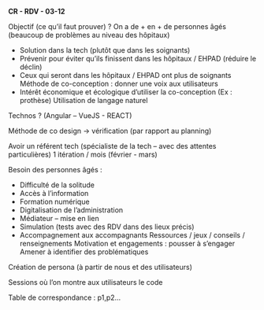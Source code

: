 **CR - RDV - 03-12**

Objectif (ce qu’il faut prouver) ?
On a de + en + de personnes âgés (beaucoup de problèmes au niveau des hôpitaux)
-	Solution dans la tech (plutôt que dans les soignants)
-	Prévenir pour éviter qu’ils finissent dans les hôpitaux / EHPAD (réduire le déclin)
-	Ceux qui seront dans les hôpitaux / EHPAD ont plus de soignants
Méthode de co-conception : donner une voix aux utilisateurs 
-	Intérêt économique et écologique d’utiliser la co-conception (Ex : prothèse)
Utilisation de langage naturel


Technos ? (Angular – VueJS - REACT)


Méthode de co design -> vérification (par rapport au planning)

Avoir un référent tech (spécialiste de la tech – avec des attentes particulières)
1 itération / mois (février - mars)


Besoin des personnes âgés :
-	Difficulté de la solitude 
-	Accès à l’information
-	Formation numérique 
-	Digitalisation de l’administration 
-	Médiateur – mise en lien 
-	Simulation (tests avec des RDV dans des lieux précis) 
-	Accompagnement aux accompagnants 
Ressources / jeux / conseils / renseignements 
Motivation et engagements : pousser à s’engager
Amener à identifier des problématiques

Création de persona (à partir de nous et des utilisateurs)

Sessions où l’on montre aux utilisateurs le code 

Table de correspondance : p1,p2…

